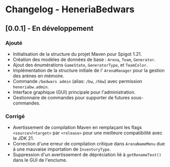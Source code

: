 # Changelog - HeneriaBedwars

## [0.0.1] - En développement

### Ajouté
- Initialisation de la structure du projet Maven pour Spigot 1.21.
- Création des modèles de données de base : `Arena`, `Team`, `Generator`.
- Ajout des énumérations `GameState`, `GeneratorType`, et `TeamColor`.
- Implémentation de la structure initiale de l' `ArenaManager` pour la gestion des arènes en mémoire.
- Commande `/bedwars admin` (alias: `/bw`, `/hbw`) avec permission `heneriabw.admin`.
- Interface graphique (GUI) principale pour l'administration.
- Gestionnaire de commandes pour supporter de futures sous-commandes.

### Corrigé
- Avertissement de compilation Maven en remplaçant les flags `<source>`/`<target>` par `<release>` pour une meilleure compatibilité avec le JDK 21.
- Correction d'une erreur de compilation critique dans `ArenaNameMenu` due à une mauvaise importation de `InventoryType`.
- Suppression d'un avertissement de dépréciation lié à `getRenameText()` dans le GUI de l'enclume.
